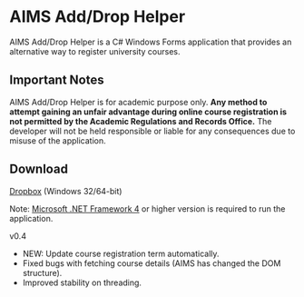 # AIMS Add/Drop Helper
AIMS Add/Drop Helper is a C# Windows Forms application that provides an alternative way to register university courses.

## Important Notes
AIMS Add/Drop Helper is for academic purpose only. **Any method to attempt gaining an unfair advantage during online course registration is not permitted by the Academic Regulations and Records Office.** The developer will not be held responsible or liable for any consequences due to misuse of the application.

## Download
[Dropbox](https://goo.gl/lDVjnh) (Windows 32/64-bit)

Note: [Microsoft .NET Framework 4](http://www.microsoft.com/en-us/download/details.aspx?id=42643) or higher version is required to run the application.

v0.4
- NEW: Update course registration term automatically.
- Fixed bugs with fetching course details (AIMS has changed the DOM structure).
- Improved stability on threading.